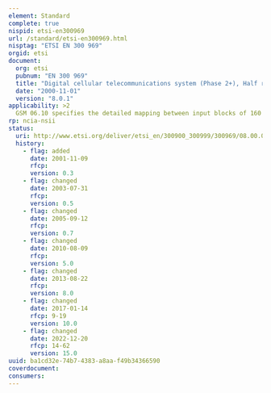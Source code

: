 ```yaml
---
element: Standard
complete: true
nispid: etsi-en300969
url: /standard/etsi-en300969.html
nisptag: "ETSI EN 300 969"
orgid: etsi
document:
  org: etsi
  pubnum: "EN 300 969"
  title: "Digital cellular telecommunications system (Phase 2+), Half rate speech, Half rate speech transcoding, version 8.0.1:1999"
  date: "2000-11-01"
  version: "8.0.1"
applicability: >2
  GSM 06.10 specifies the detailed mapping between input blocks of 160 speech samples in 13 bit uniform PCM format to encoded blocks of 260 bits and from encoded blocks of 260 bits to output blocks of 160 reconstructed speech samples. The sampling rate is 8000 samples/s leading to an average bit rate for the encoded bit stream of 13 kbit/s. The encoding scheme is the so-called Regular Pulse Excitation Long Term prediction Linear Predictive Coder, here-after referred as RPE-LTP. The document also specifies the conversion between A- and u-law (PCS 1900) PCM and 13 bit uniform PCM. The second document specifies the speech codec to be used for the GSM half rate channel.
rp: ncia-nsii
status:
  uri: http://www.etsi.org/deliver/etsi_en/300900_300999/300969/08.00.01_60/en_300969v080001p.pdf
  history: 
    - flag: added
      date: 2001-11-09
      rfcp: 
      version: 0.3
    - flag: changed
      date: 2003-07-31
      rfcp: 
      version: 0.5
    - flag: changed
      date: 2005-09-12
      rfcp: 
      version: 0.7
    - flag: changed
      date: 2010-08-09
      rfcp: 
      version: 5.0
    - flag: changed
      date: 2013-08-22
      rfcp: 
      version: 8.0
    - flag: changed
      date: 2017-01-14
      rfcp: 9-19
      version: 10.0
    - flag: changed
      date: 2022-12-20
      rfcp: 14-62
      version: 15.0
uuid: ba1cd32e-74b7-4383-a8aa-f49b34366590
coverdocument:
consumers:
---
```

